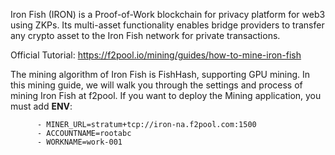 Iron Fish (IRON) is a Proof-of-Work blockchain for privacy platform for web3 using ZKPs. Its multi-asset functionality enables bridge providers to transfer any crypto asset to the Iron Fish network for private transactions.

Official Tutorial: https://f2pool.io/mining/guides/how-to-mine-iron-fish

The mining algorithm of Iron Fish is FishHash, supporting GPU mining. In this mining guide, we will walk you through the settings and process of mining Iron Fish at f2pool. If you want to deploy the Mining application, you must add **ENV**:
```
      - MINER_URL=stratum+tcp://iron-na.f2pool.com:1500 
      - ACCOUNTNAME=rootabc
      - WORKNAME=work-001
```

